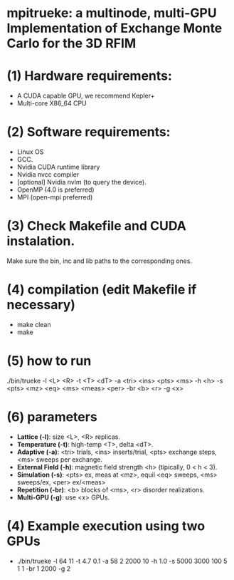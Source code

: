 # mpitrueke: a multinode, multi-GPU Implementation of Exchange Monte Carlo for the 3D RFIM

# (1) Hardware requirements:
- A CUDA capable GPU, we recommend Kepler+
- Multi-core X86_64 CPU




# (2) Software requirements:
- Linux OS
- GCC.
- Nvidia CUDA runtime library
- Nvidia nvcc compiler
- [optional] Nvidia nvlm (to query the device).
- OpenMP (4.0 is preferred)
- MPI (open-mpi preferred)






# (3) Check Makefile and CUDA instalation. 
Make sure the bin, inc and lib paths to the corresponding ones.







# (4) compilation (edit Makefile if necessary)
 - make clean
 - make






# (5) how to run
./bin/trueke -l \<L\> \<R\> -t \<T\> \<dT\> -a \<tri\> <ins\> \<pts\> \<ms\> -h \<h\> -s \<pts\> \<mz\> \<eq\> \<ms\> \<meas\> \<per\> -br \<b\> \<r\> -g \<x\>




# (6) parameters
- <b>Lattice (-l)</b>: size \<L\>, \<R\> replicas.
- <b>Temperature (-t)</b>: high-temp \<T\>, delta \<dT\>.
- <b>Adaptive (-a)</b>: \<tri\> trials, \<ins\> inserts/trial, \<pts\> exchange steps, \<ms\> sweeps per exchange.
- <b>External Field (-h)</b>: magnetic field strength \<h\> \(tipically, 0 \< h \< 3\).
- <b>Simulation (-s)</b>: \<pts\> ex, meas at \<mz\>, equil \<eq\> sweeps, \<ms\> sweeps/ex, \<per\> ex/\<meas\>
- <b>Repetition (-br)</b>: \<b\> blocks of \<ms\>, \<r\> disorder realizations.
- <b>Multi-GPU (-g)</b>: use \<x\> GPUs.






# (4) Example execution using two GPUs 
- ./bin/trueke -l 64 11 -t 4.7 0.1 -a 58 2 2000 10 -h 1.0 -s 5000 3000 100 5 1 1 -br 1 2000 -g 2
